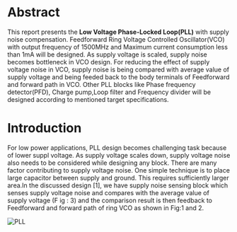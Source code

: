 # Abstract
This report presents the **Low Voltage Phase-Locked Loop(PLL)** with supply noise compensation. Feedforward Ring Voltage Controlled Oscillator(VCO) with output frequency of 1500MHz and Maximum current consumption less than 1mA will be designed. As supply voltage is scaled, supply noise becomes bottleneck in VCO design. For reducing the effect of supply voltage noise in VCO, supply noise is being compared with average value of supply voltage and being feeded back to the
body terminals of Feedforward and forward path in VCO. Other PLL blocks like Phase frequency detector(PFD), Charge pump,Loop filter and Frequency divider will be designed according to mentioned target specifications.

# Introduction
For low power applications, PLL design becomes challenging task because of lower suppl voltage. As supply voltage scales down, supply voltage noise also needs to be considered while designing any block. There are many factor contributing to supply voltage noise. One simple technique is to place large capacitor between supply and ground. This requires sufficiently larger area.In the discussed design [1], we have supply noise sensing block which senses supply voltage noise and compares with the average value of supply voltage (F ig : 3) and the comparison result is then feedback to Feedforward and forward path of ring VCO as shown in Fig:1 and 2.

![PLL](https://user-images.githubusercontent.com/48211474/156175166-76aab5ba-b27f-47b7-93d9-a235cfaf3c83.png)
